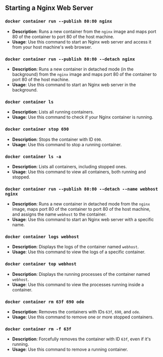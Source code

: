 ## Starting a Nginx Web Server

### `docker container run --publish 80:80 nginx`
- **Description**: Runs a new container from the `nginx` image and maps port 80 of the container to port 80 of the host machine.
- **Usage**: Use this command to start an Nginx web server and access it from your host machine's web browser.

### `docker container run --publish 80:80 --detach nginx`
- **Description**: Runs a new container in detached mode (in the background) from the `nginx` image and maps port 80 of the container to port 80 of the host machine.
- **Usage**: Use this command to start an Nginx web server in the background.

### `docker container ls`
- **Description**: Lists all running containers.
- **Usage**: Use this command to check if your Nginx container is running.

### `docker container stop 690`
- **Description**: Stops the container with ID `690`.
- **Usage**: Use this command to stop a running container.

### `docker container ls -a`
- **Description**: Lists all containers, including stopped ones.
- **Usage**: Use this command to view all containers, both running and stopped.

### `docker container run --publish 80:80 --detach --name webhost nginx`
- **Description**: Runs a new container in detached mode from the `nginx` image, maps port 80 of the container to port 80 of the host machine, and assigns the name `webhost` to the container.
- **Usage**: Use this command to start an Nginx web server with a specific name.

### `docker container logs webhost`
- **Description**: Displays the logs of the container named `webhost`.
- **Usage**: Use this command to view the logs of a specific container.

### `docker container top webhost`
- **Description**: Displays the running processes of the container named `webhost`.
- **Usage**: Use this command to view the processes running inside a container.

### `docker container rm 63f 690 ode`
- **Description**: Removes the containers with IDs `63f`, `690`, and `ode`.
- **Usage**: Use this command to remove one or more stopped containers.

### `docker container rm -f 63f`
- **Description**: Forcefully removes the container with ID `63f`, even if it's running.
- **Usage**: Use this command to remove a running container.

